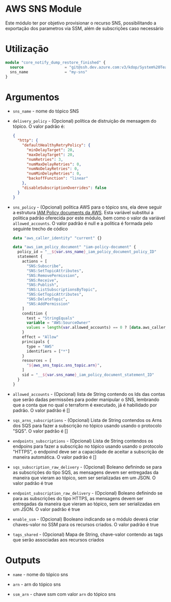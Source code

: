 # AWS SNS Module

Este módulo ter por objetivo provisionar o recurso SNS, possibilitando a exportação dos parametros via SSM, além de subscrições caso necessário

# Utilização

```terraform
module "core_notify_dump_restore_finished" {
  source                  = "git@ssh.dev.azure.com:v3/kdop/System%20Team/terraform-modules//provider/aws/sns"
  sns_name                = "my-sns"
} 
```

# Argumentos

* `sns_name` - nome do tópico SNS

* `delivery_policy` - (Opcional) política de distruição de mensagem do tópico. O valor padrão é: 
    ```json
    {
      "http": {
        "defaultHealthyRetryPolicy": {
          "minDelayTarget": 20,
          "maxDelayTarget": 20,
          "numRetries": 3,
          "numMaxDelayRetries": 0,
          "numNoDelayRetries": 0,
          "numMinDelayRetries": 0,
          "backoffFunction": "linear"
        },
        "disableSubscriptionOverrides": false
      }
    }
    ```

* `sns_policy` - (Opcional) política AWS para o tópico sns, ela deve seguir a estrutura [IAM Policy documents da AWS](https://docs.aws.amazon.com/pt_br/IAM/latest/UserGuide/access_policies.html). Esta variável substitui a politica padrão oferecida por este módulo, bem como o valor da variável `allowed_accounts`. O valor padrão é null e a política é formada pelo seguinte trecho de códico

   ``` terraform
   data "aws_caller_identity" "current" {}

   data "aws_iam_policy_document" "iam-policy-document" {
     policy_id = "__${var.sns_name}_iam_policy_document_policy_ID"
     statement {
       actions = [
         "SNS:Subscribe",
         "SNS:SetTopicAttributes",
         "SNS:RemovePermission",
         "SNS:Receive",
         "SNS:Publish",
         "SNS:ListSubscriptionsByTopic",
         "SNS:GetTopicAttributes",
         "SNS:DeleteTopic",
         "SNS:AddPermission"
       ]
       condition {
         test = "StringEquals"
         variable = "AWS:SourceOwner"
         values = length(var.allowed_accounts) == 0 ? [data.aws_caller_identity.current.account_id] :    var.allowed_accounts
       }
       effect = "Allow"
       principals {
         type = "AWS"
         identifiers = ["*"]
       }
       resources = [
         "${aws_sns_topic.sns_topic.arn}",
       ]
       sid = "__${var.sns_name}_iam_policy_document_statement_ID"
     }
   }
   ```

* `allowed_accounts` - (Opcional) lista de String contendo os Ids das contas que serão dadas permissões para  poder manipular o SNS, lembrando que a conta que no qual o terraform é executado, já é habilidado por padrão. O valor padrão é []

* `sqs_arns_subscriptions` - (Opcional) Lista de String contendos os Arns dos SQS para fazer a subscrição no tópico usando usando o protocolo "SQS". O valor padrão é [] 

* `endpoints_subscriptions` - (Opcional) Lista de String contendos os endpoins para fazer a subscrição no tópico usando usando o protocolo "HTTPS", o endpoind deve ser a capacidade de aceitar a subscrição de maneira automática. O valor padrão é []

* `sqs_subscription_raw_delivery` - (Opcional) Boleano definindo se para as subscrições do tipo SQS, as mensagens devem ser entregadas da maneira que vieram ao tópico, sem ser serializadas em um JSON. O valor padrão é true

* `endpoint_subscription_raw_delivery` - (Opcional) Boleano definindo se para as subscrições do tipo HTTPS, as mensagens devem ser entregadas da maneira que vieram ao tópico, sem ser serializadas em um JSON. O valor padrão é true

* `enable_ssm` - (Opcional) Booleano indicando se o módulo deverá criar chaves-valor no SSM para os recursos criados. O valor padrão é true

* `tags_shared` - (Opcional) Mapa de String, chave-valor contendo as tags que serão associadas aos recursos criados

# Outputs

* `name` - nome do tópico sns

* `arn` - arn do tópico sns

* `ssm_arn` - chave ssm com valor `arn` do tópico sns
